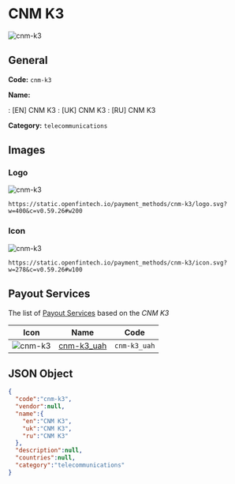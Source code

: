 
# CNM K3 
![cnm-k3](https://static.openfintech.io/payment_methods/cnm-k3/logo.svg?w=400&c=v0.59.26#w200)  

## General 
**Code:** `cnm-k3` 
 
**Name:** 
 
:	[EN] CNM K3 
:	[UK] CNM K3 
:	[RU] CNM K3 
 
**Category:** `telecommunications` 
 

## Images 

### Logo 
![cnm-k3](https://static.openfintech.io/payment_methods/cnm-k3/logo.svg?w=400&c=v0.59.26#w200)  

```
https://static.openfintech.io/payment_methods/cnm-k3/logo.svg?w=400&c=v0.59.26#w200
```  

### Icon 
![cnm-k3](https://static.openfintech.io/payment_methods/cnm-k3/icon.svg?w=278&c=v0.59.26#w100)  

```
https://static.openfintech.io/payment_methods/cnm-k3/icon.svg?w=278&c=v0.59.26#w100
```  

## Payout Services 
 
The list of [Payout Services](/payout-services/) based on the _CNM K3_ 

|Icon|Name|Code| 
|:---:|:---:|:---:| 
|![cnm-k3](https://static.openfintech.io/payout_methods/cnm-k3/icon.svg?w=278&c=v0.59.26#w40) |[cnm-k3_uah](/payout-services/cnm-k3_uah/)|`cnm-k3_uah`| 
 

## JSON Object 

```json
{
  "code":"cnm-k3",
  "vendor":null,
  "name":{
    "en":"CNM K3",
    "uk":"CNM K3",
    "ru":"CNM K3"
  },
  "description":null,
  "countries":null,
  "category":"telecommunications"
}
```  
